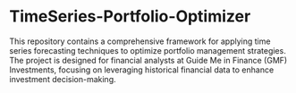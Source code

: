 # TimeSeries-Portfolio-Optimizer
This repository contains a comprehensive framework for applying time series forecasting techniques to optimize portfolio management strategies. The project is designed for financial analysts at Guide Me in Finance (GMF) Investments, focusing on leveraging historical financial data to enhance investment decision-making.
